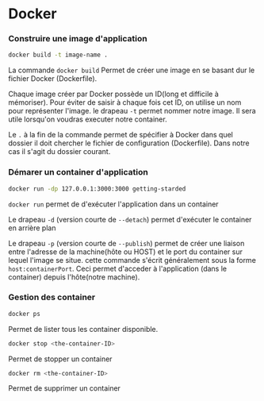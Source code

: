 # Docker

### Construire une image d'application
```bash
docker build -t image-name .
```
La commande `docker build` Permet de créer une image en se basant dur le fichier Docker (Dockerfile). 

Chaque image créer par Docker possède un ID(long et difficile à mémoriser). Pour éviter de saisir à chaque fois cet ID, on utilise un nom pour représenter l'image. le drapeau `-t` permet nommer notre image. Il sera utile lorsqu'on voudras executer notre container.

Le `.` à la fin de la commande permet de spécifier à Docker dans quel dossier il doit chercher le fichier de configuration (Dockerfile). Dans notre cas il s'agit du dossier courant.


### Démarer un container d'application

```bash
docker run -dp 127.0.0.1:3000:3000 getting-starded
```

`docker run` permet de d'exécuter l'application dans  un container

Le drapeau `-d` (version courte de `--detach`) permet d'exécuter le container en arrière plan 

Le drapeau `-p` (version courte de `--publish`) permet de créer une liaison entre l'adresse de la machine(hôte ou HOST) et le port du container sur lequel l'image se situe. cette commande s'écrit généralement sous la forme `host:containerPort`. Ceci permet d'acceder à l'application (dans le container) depuis l'hôte(notre machine).


### Gestion des container 

```bash
docker ps
```
Permet de lister tous les container disponible.


```bash
docker stop <the-container-ID>
```
Permet de stopper un container


```bash
docker rm <the-container-ID>
```
Permet de supprimer un container